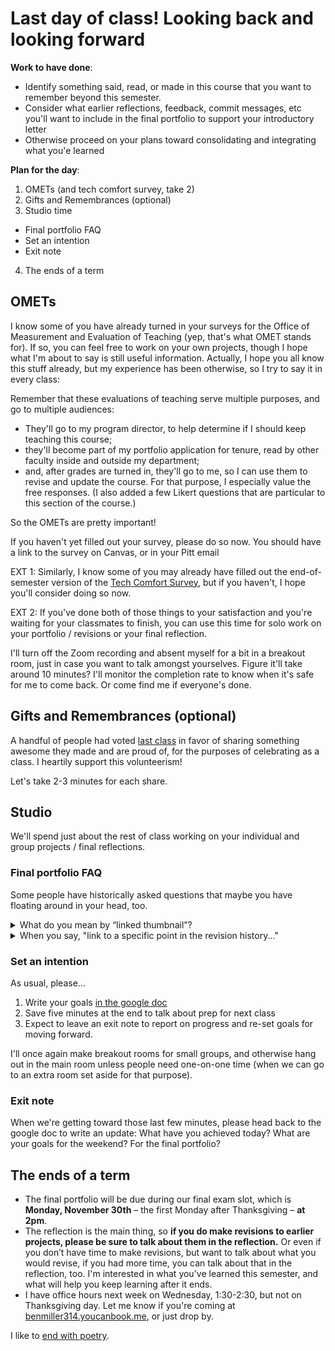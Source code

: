 # Last day of class! Looking back and looking forward

**Work to have done**:

* Identify something said, read, or made in this course that you want to remember beyond this semester.
* Consider what earlier reflections,  feedback, commit messages, etc you'll want to include in the final portfolio to support your introductory letter
* Otherwise proceed on your plans toward consolidating and integrating what you'e learned

**Plan for the day**:

1. OMETs (and tech comfort survey, take 2)
2. Gifts and Remembrances (optional)
3. Studio time
  - Final portfolio FAQ
  - Set an intention
  - Exit note
4. The ends of a term

## OMETs

I know some of you have already turned in your surveys for the Office of Measurement and Evaluation of Teaching (yep, that's what OMET stands for). If so, you can feel free to work on your own projects, though I hope what I'm about to say is still useful information. Actually, I hope you all know this stuff already, but my experience has been otherwise, so I try to say it in every class:

<div class="alert alert-info">
Remember that these evaluations of teaching serve multiple purposes, and go to multiple audiences:
<ul>
<li>They'll go to my program director, to help determine if I should keep teaching this course; <!-- for adjuncts, that may make the difference in whether they get renewed again at all --></li>
<li>they'll become part of my portfolio application for tenure, read by other faculty inside and outside my department; <!-- again: renewal. also: promotion --></li>
<li>and, after grades are turned in, they'll go to me, so I can use them to revise and update the course. For that purpose, I especially value the free responses. (I also added a few Likert questions that are particular to this section of the course.)</li>
</ul>
</div>

So the OMETs are pretty important!

<div class="alert alert-success">
If you haven't yet filled out your survey, please do so now. You should have a link to the survey on Canvas, or in your Pitt email</div>

EXT 1: Similarly, I know some of you may already have filled out the end-of-semester version of the <a href="http://bit.ly/cdm-tech-survey">Tech Comfort Survey</a>, but if you haven't, I hope you'll consider doing so now.

EXT 2: If you've done both of those things to your satisfaction and you're waiting for your classmates to finish, you can use this time for solo work on your portfolio / revisions or your final reflection.

<div class="alert alert-white">
I'll turn off the Zoom recording and absent myself for a bit in a breakout room, just in case you want to talk amongst yourselves. Figure it'll take around 10 minutes? I'll monitor the completion rate to know when it's safe for me to come back. Or come find me if everyone's done.
</div>

## Gifts and Remembrances (optional)
A handful of people had voted [last class](http://bit.ly/cdm2020fall-notes#heading=h.wspdg9q6hl32) in favor of sharing something awesome they made and are proud of, for the purposes of celebrating as a class. I heartily support this volunteerism!

Let's take 2-3 minutes for each share.

## Studio
We'll spend just about the rest of class working on your individual and group projects / final reflections.

### Final portfolio FAQ

Some people have historically asked  questions that maybe you have floating around in your head, too.

<details><summary>What do you mean by “linked thumbnail”?</summary>

<p>All I mean by <em>thumbnail</em> is a small picture; all I mean by <em>linked</em> is that it should be clickable, a hyperlink.</p>

<p>As you know from previous reflections, you can upload an image into your post on the Issue Queue just by dragging and dropping the file, which will generate some markup like this:</p>

<div class="language-markdown highlighter-rouge"><div class="highlight"><pre class="highlight"><code><span class="p">![</span><span class="nv">name-of-file.png</span><span class="p">](</span><span class="sx">https://somecrazylongURLthatGitHubauto-generates</span><span class="p">)</span>
</code></pre></div></div>

<p>If you want the image to link directly to your repository for that project, you would add another layer of markup, using the structure <code class="language-plaintext highlighter-rouge">[anchor](URL)</code>. So in this case, because the anchor is that whole long thing GitHub generated after the drag-and-drop, you’d link like this:</p>

<div class="language-markdown highlighter-rouge"><div class="highlight"><pre class="highlight"><code><span class="p">[</span><span class="nv">![name-of-file.png</span><span class="p">](</span><span class="sx">https://somecrazylongURLthatGitHubauto-generates</span><span class="p">)</span>](https://github.com/username/repo)
</code></pre></div></div>

<p>Note the double closing in the middle: close-parenthesis, close-bracket.</p>

<p>If that’s too annoying, you can also just paste the regular link underneath the image, like this:</p>

<pre><code class="language-Markdown">**Soundscape thumbnail:**

![name-of-file.png](somecrazylongURLthatGitHubauto-generates]

[Link to soundscape file](https://github.com/username/repo/blob/master/name-of-playable-file.mp3)
[Link to soundscape repository](https://github.com/username/repo)
</code></pre>
</details>
<details><summary>When you say, "link to a specific point in the revision history..."</summary>
<p><strong>When I ask you to link to a specific point in the revision history</strong>, i.e. for an earlier draft, you can follow the same setup as above. That is, you can use the structure <code class="language-plaintext highlighter-rouge">[anchor](URL)</code>.</p>
<p>But instead of getting the URL of the repo as a whole, <em>click through to the commit history, like you did for workshop, and grab the URL of the commit</em> that represents that past moment you want to compare to the present.</p>

<p>Hope that clarifies things!</p>

</details>

### Set an intention

As usual, please...

1. Write your goals [in the google doc](http://bit.ly/cdm2020fall-notes#heading=h.keutw5t8mf9e)
2. Save five minutes at the end to talk about prep for next class
3. Expect to leave an exit note to report on progress and re-set goals for moving forward.

I'll once again make breakout rooms for small groups, and otherwise hang out in the main room unless people need one-on-one time (when we can go to an extra room set aside for that purpose).

### Exit note

When we're getting toward those last few minutes, please head back to the google doc to write an update: What have you achieved today? What are your goals for the weekend? For the final portfolio?

## The ends of a term

* The final portfolio will be due during our final exam slot, which is **Monday, November 30th** – the first Monday after Thanksgiving – **at 2pm**.
* The reflection is the main thing, so **if you do make revisions to earlier projects, please be sure to talk about them in the reflection.** Or even if you don’t have time to make revisions, but want to talk about what you would revise, if you had more time, you can talk about that in the reflection, too. I'm interested in what you've learned this semester, and what will help you keep learning after it ends.
* I have office hours next week on Wednesday, 1:30-2:30, but not on Thanksgiving day. Let me know if you're coming at [benmiller314.youcanbook.me](http://benmiller314.youcanbook.me), or just drop by.

<div class="alert alert-white">I like to <a href="https://www.poetryfoundation.org/poems/47785/at-the-san-francisco-airport">end with poetry</a>.</div>
